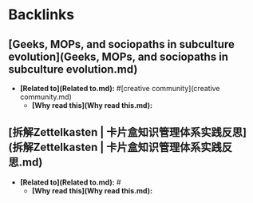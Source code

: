 
# Backlinks
## [Geeks, MOPs, and sociopaths in subculture evolution](Geeks, MOPs, and sociopaths in subculture evolution.md)
- **[Related to](Related to.md):** #[creative community](creative community.md)
    - **[Why read this](Why read this.md):**

## [拆解Zettelkasten | 卡片盒知识管理体系实践反思](拆解Zettelkasten | 卡片盒知识管理体系实践反思.md)
- **[Related to](Related to.md):** #
    - **[Why read this](Why read this.md):**

